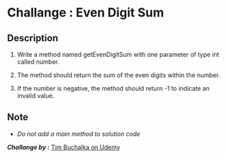 # Challange :  Even Digit Sum

## Description

1. Write a method named getEvenDigitSum with one parameter of type int called number.

2. The method should return the sum of the even digits within the number.

3. If the number is negative, the method should return -1 to indicate an invalid value.

## Note
- *Do not add a  main method to solution code*


***Challange by :*** [Tim Buchalka on Udemy](https://www.udemy.com/course/java-the-complete-java-developer-course/)
